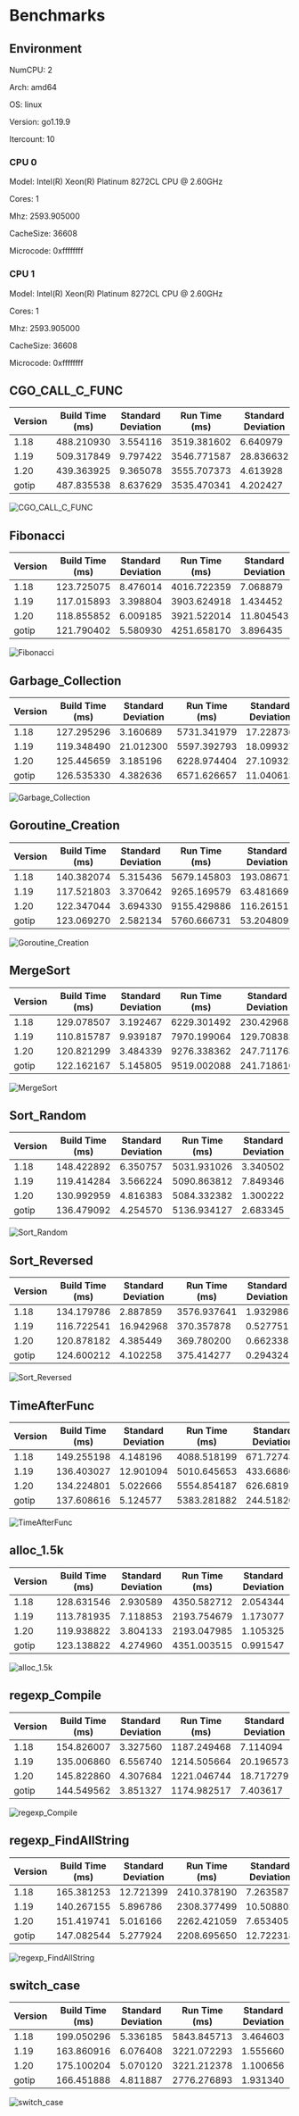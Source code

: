 # Benchmarks

## Environment

NumCPU: 2

Arch: amd64

OS: linux

Version: go1.19.9

Itercount: 10

### CPU 0

Model: Intel(R) Xeon(R) Platinum 8272CL CPU @ 2.60GHz

Cores: 1

Mhz: 2593.905000

CacheSize: 36608

Microcode: 0xffffffff

### CPU 1

Model: Intel(R) Xeon(R) Platinum 8272CL CPU @ 2.60GHz

Cores: 1

Mhz: 2593.905000

CacheSize: 36608

Microcode: 0xffffffff

## CGO_CALL_C_FUNC

| Version | Build Time (ms) | Standard Deviation | Run Time (ms) | Standard Deviation |
| ------ | ------ | ------ | ------ | ------ |
| 1.18 | 488.210930 | 3.554116 | 3519.381602 | 6.640979 |
| 1.19 | 509.317849 | 9.797422 | 3546.771587 | 28.836632 |
| 1.20 | 439.363925 | 9.365078 | 3555.707373 | 4.613928 |
| gotip | 487.835538 | 8.637629 | 3535.470341 | 4.202427 |

![CGO_CALL_C_FUNC](./CGO_CALL_C_FUNC__1eb049ef6b.png)

## Fibonacci

| Version | Build Time (ms) | Standard Deviation | Run Time (ms) | Standard Deviation |
| ------ | ------ | ------ | ------ | ------ |
| 1.18 | 123.725075 | 8.476014 | 4016.722359 | 7.068879 |
| 1.19 | 117.015893 | 3.398804 | 3903.624918 | 1.434452 |
| 1.20 | 118.855852 | 6.009185 | 3921.522014 | 11.804543 |
| gotip | 121.790402 | 5.580930 | 4251.658170 | 3.896435 |

![Fibonacci](./Fibonacci__016be0f0bc.png)

## Garbage_Collection

| Version | Build Time (ms) | Standard Deviation | Run Time (ms) | Standard Deviation |
| ------ | ------ | ------ | ------ | ------ |
| 1.18 | 127.295296 | 3.160689 | 5731.341979 | 17.228736 |
| 1.19 | 119.348490 | 21.012300 | 5597.392793 | 18.099327 |
| 1.20 | 125.445659 | 3.185196 | 6228.974404 | 27.109322 |
| gotip | 126.535330 | 4.382636 | 6571.626657 | 11.040613 |

![Garbage_Collection](./Garbage_Collection__f27466590e.png)

## Goroutine_Creation

| Version | Build Time (ms) | Standard Deviation | Run Time (ms) | Standard Deviation |
| ------ | ------ | ------ | ------ | ------ |
| 1.18 | 140.382074 | 5.315436 | 5679.145803 | 193.086712 |
| 1.19 | 117.521803 | 3.370642 | 9265.169579 | 63.481669 |
| 1.20 | 122.347044 | 3.694330 | 9155.429886 | 116.261511 |
| gotip | 123.069270 | 2.582134 | 5760.666731 | 53.204809 |

![Goroutine_Creation](./Goroutine_Creation__c0773f341a.png)

## MergeSort

| Version | Build Time (ms) | Standard Deviation | Run Time (ms) | Standard Deviation |
| ------ | ------ | ------ | ------ | ------ |
| 1.18 | 129.078507 | 3.192467 | 6229.301492 | 230.429681 |
| 1.19 | 110.815787 | 9.939187 | 7970.199064 | 129.708382 |
| 1.20 | 120.821299 | 3.484339 | 9276.338362 | 247.711763 |
| gotip | 122.162167 | 5.145805 | 9519.002088 | 241.718610 |

![MergeSort](./MergeSort__619024e898.png)

## Sort_Random

| Version | Build Time (ms) | Standard Deviation | Run Time (ms) | Standard Deviation |
| ------ | ------ | ------ | ------ | ------ |
| 1.18 | 148.422892 | 6.350757 | 5031.931026 | 3.340502 |
| 1.19 | 119.414284 | 3.566224 | 5090.863812 | 7.849346 |
| 1.20 | 130.992959 | 4.816383 | 5084.332382 | 1.300222 |
| gotip | 136.479092 | 4.254570 | 5136.934127 | 2.683345 |

![Sort_Random](./Sort_Random__7a0a58c9e3.png)

## Sort_Reversed

| Version | Build Time (ms) | Standard Deviation | Run Time (ms) | Standard Deviation |
| ------ | ------ | ------ | ------ | ------ |
| 1.18 | 134.179786 | 2.887859 | 3576.937641 | 1.932986 |
| 1.19 | 116.722541 | 16.942968 | 370.357878 | 0.527751 |
| 1.20 | 120.878182 | 4.385449 | 369.780200 | 0.662338 |
| gotip | 124.600212 | 4.102258 | 375.414277 | 0.294324 |

![Sort_Reversed](./Sort_Reversed__4f239a2e28.png)

## TimeAfterFunc

| Version | Build Time (ms) | Standard Deviation | Run Time (ms) | Standard Deviation |
| ------ | ------ | ------ | ------ | ------ |
| 1.18 | 149.255198 | 4.148196 | 4088.518199 | 671.727430 |
| 1.19 | 136.403027 | 12.901094 | 5010.645653 | 433.668603 |
| 1.20 | 134.224801 | 5.022666 | 5554.854187 | 626.681910 |
| gotip | 137.608616 | 5.124577 | 5383.281882 | 244.518206 |

![TimeAfterFunc](./TimeAfterFunc__b4a2fe2bf5.png)

## alloc_1.5k

| Version | Build Time (ms) | Standard Deviation | Run Time (ms) | Standard Deviation |
| ------ | ------ | ------ | ------ | ------ |
| 1.18 | 128.631546 | 2.930589 | 4350.582712 | 2.054344 |
| 1.19 | 113.781935 | 7.118853 | 2193.754679 | 1.173077 |
| 1.20 | 119.938822 | 3.804133 | 2193.047985 | 1.105325 |
| gotip | 123.138822 | 4.274960 | 4351.003515 | 0.991547 |

![alloc_1.5k](./alloc_1.5k__78691b2f49.png)

## regexp_Compile

| Version | Build Time (ms) | Standard Deviation | Run Time (ms) | Standard Deviation |
| ------ | ------ | ------ | ------ | ------ |
| 1.18 | 154.826007 | 3.327560 | 1187.249468 | 7.114094 |
| 1.19 | 135.006860 | 6.556740 | 1214.505664 | 20.196573 |
| 1.20 | 145.822860 | 4.307684 | 1221.046744 | 18.717279 |
| gotip | 144.549562 | 3.851327 | 1174.982517 | 7.403617 |

![regexp_Compile](./regexp_Compile__b52c0e0ed5.png)

## regexp_FindAllString

| Version | Build Time (ms) | Standard Deviation | Run Time (ms) | Standard Deviation |
| ------ | ------ | ------ | ------ | ------ |
| 1.18 | 165.381253 | 12.721399 | 2410.378190 | 7.263587 |
| 1.19 | 140.267155 | 5.896786 | 2308.377499 | 10.508802 |
| 1.20 | 151.419741 | 5.016166 | 2262.421059 | 7.653405 |
| gotip | 147.082544 | 5.277924 | 2208.695650 | 12.722318 |

![regexp_FindAllString](./regexp_FindAllString__efbe67306d.png)

## switch_case

| Version | Build Time (ms) | Standard Deviation | Run Time (ms) | Standard Deviation |
| ------ | ------ | ------ | ------ | ------ |
| 1.18 | 199.050296 | 5.336185 | 5843.845713 | 3.464603 |
| 1.19 | 163.860916 | 6.076408 | 3221.072293 | 1.555660 |
| 1.20 | 175.100204 | 5.070120 | 3221.212378 | 1.100656 |
| gotip | 166.451888 | 4.811887 | 2776.276893 | 1.931340 |

![switch_case](./switch_case__725e73000e.png)

